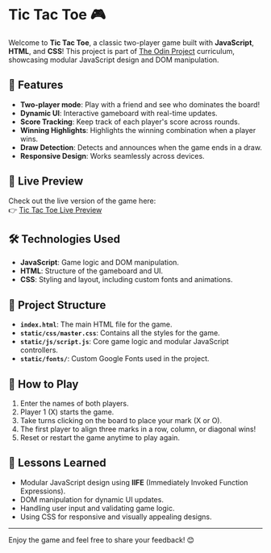 # Tic Tac Toe 🎮

Welcome to **Tic Tac Toe**, a classic two-player game built with **JavaScript**, **HTML**, and **CSS**! This project is part of [The Odin Project](https://www.theodinproject.com/) curriculum, showcasing modular JavaScript design and DOM manipulation.

## 🌟 Features
- **Two-player mode**: Play with a friend and see who dominates the board!
- **Dynamic UI**: Interactive gameboard with real-time updates.
- **Score Tracking**: Keep track of each player's score across rounds.
- **Winning Highlights**: Highlights the winning combination when a player wins.
- **Draw Detection**: Detects and announces when the game ends in a draw.
- **Responsive Design**: Works seamlessly across devices.

## 🚀 Live Preview
Check out the live version of the game here:  
👉 [Tic Tac Toe Live Preview](https://khashayars.github.io/TOP-Tic-Tac-Toe/)

## 🛠️ Technologies Used
- **JavaScript**: Game logic and DOM manipulation.
- **HTML**: Structure of the gameboard and UI.
- **CSS**: Styling and layout, including custom fonts and animations.

## 📂 Project Structure
- **`index.html`**: The main HTML file for the game.
- **`static/css/master.css`**: Contains all the styles for the game.
- **`static/js/script.js`**: Core game logic and modular JavaScript controllers.
- **`static/fonts/`**: Custom Google Fonts used in the project.

## 🎯 How to Play
1. Enter the names of both players.
2. Player 1 (X) starts the game.
3. Take turns clicking on the board to place your mark (X or O).
4. The first player to align three marks in a row, column, or diagonal wins!
5. Reset or restart the game anytime to play again.

## 📝 Lessons Learned
- Modular JavaScript design using **IIFE** (Immediately Invoked Function Expressions).
- DOM manipulation for dynamic UI updates.
- Handling user input and validating game logic.
- Using CSS for responsive and visually appealing designs.

---

Enjoy the game and feel free to share your feedback! 😊